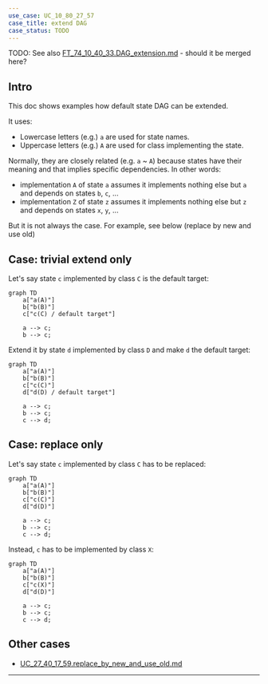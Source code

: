 ```yaml
---
use_case: UC_10_80_27_57
case_title: extend DAG
case_status: TODO
---
```


TODO: See also [FT_74_10_40_33.DAG_extension.md][FT_74_10_40_33.DAG_extension.md] - should it be merged here?

## Intro

This doc shows examples how default state DAG can be extended.

It uses:
*   Lowercase letters (e.g.) `a` are used for state names.
*   Uppercase letters (e.g.) `A` are used for class implementing the state.

Normally, they are closely related (e.g. `a` ~ `A`)
because states have their meaning and that implies specific dependencies.
In other words:
*   implementation `A` of state `a` assumes it implements nothing else but `a` and depends on states `b`, `c`, ...
*   implementation `Z` of state `z` assumes it implements nothing else but `z` and depends on states `x`, `y`, ...

But it is not always the case.
For example, see below (replace by new and use old)

## Case: trivial extend only

Let's say state `c` implemented by class `C` is the default target:

```mermaid
graph TD
    a["a(A)"]
    b["b(B)"]
    c["c(C) / default target"]

    a --> c;
    b --> c;
```

Extend it by state `d` implemented by class `D` and make `d` the default target:

```mermaid
graph TD
    a["a(A)"]
    b["b(B)"]
    c["c(C)"]
    d["d(D) / default target"]

    a --> c;
    b --> c;
    c --> d;
```

## Case: replace only

Let's say state `c` implemented by class `C` has to be replaced:

```mermaid
graph TD
    a["a(A)"]
    b["b(B)"]
    c["c(C)"]
    d["d(D)"]

    a --> c;
    b --> c;
    c --> d;
```

Instead, `c` has to be implemented by class `X`:

```mermaid
graph TD
    a["a(A)"]
    b["b(B)"]
    c["c(X)"]
    d["d(D)"]

    a --> c;
    b --> c;
    c --> d;
```

## Other cases

*   [UC_27_40_17_59.replace_by_new_and_use_old.md][UC_27_40_17_59.replace_by_new_and_use_old.md]

---

[UC_27_40_17_59.replace_by_new_and_use_old.md]: UC_27_40_17_59.replace_by_new_and_use_old.md
[FT_74_10_40_33.DAG_extension.md]: ../feature_topic/FT_74_10_40_33.DAG_extension.md
